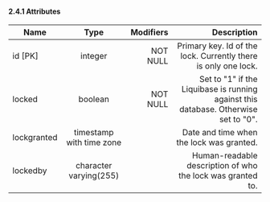 #### 2.4.1 Attributes

| Name        | Type                     | Modifiers  | Description |
| ----------- |:------------------------:| ----------:| -----------:|
| id [PK]     | integer                  | NOT NULL   | Primary key. Id of the lock. Currently there is only one lock. |
| locked      | boolean                  | NOT NULL   | Set to "1" if the Liquibase is running against this database. Otherwise set to "0". |
| lockgranted | timestamp with time zone |            | Date and time when the lock was granted. |
| lockedby    | character varying(255)   |            | Human-readable description of who the lock was granted to. |